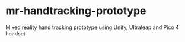 # mr-handtracking-prototype
Mixed reality hand tracking prototype using Unity, Ultraleap and Pico 4 headset
